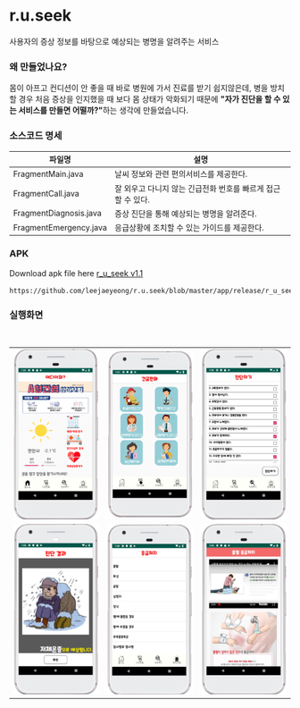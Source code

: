 # r.u.seek
사용자의 증상 정보를 바탕으로 예상되는 병명을 알려주는 서비스

### 왜 만들었나요? 
몸이 아프고 컨디션이 안 좋을 때 바로 병원에 가서 진료를 받기 쉽지않은데, 병을 방치할 경우 처음 증상을 인지했을 때 보다 몸 상태가 악화되기 때문에 <b>"자가 진단을 할 수 있는 서비스를 만들면 어떨까?"</b>하는 생각에 만들었습니다.

### 소스코드 명세  
|파일명|설명|
|------|---|
|FragmentMain.java|날씨 정보와 관련 편의서비스를 제공한다.|
|FragmentCall.java|잘 외우고 다니지 않는 긴급전화 번호를 빠르게 접근할 수 있다.|
|FragmentDiagnosis.java|증상 진단을 통해 예상되는 병명을 알려준다.|
|FragmentEmergency.java|응급상황에 조치할 수 있는 가이드를 제공한다.| 

### APK
Download apk file here [r_u_seek v1.1](https://github.com/leejaeyeong/r.u.seek/blob/master/app/release/r_u_seek_v1.1.apk?raw=true)
```
https://github.com/leejaeyeong/r.u.seek/blob/master/app/release/r_u_seek_v1.1.apk
```
### 실행화면  

<div align="center">
  <table align="center" border="0" >
  <tr>
    <td> <img src="https://github.com/leejaeyeong/r.u.seek/blob/master/screenshot/main.png" width="250" height="auto"></td>
     <td> <img src="https://github.com/leejaeyeong/r.u.seek/blob/master/screenshot/call.png" width="250" height="auto"></td>
     <td> <img src="https://github.com/leejaeyeong/r.u.seek/blob/master/screenshot/diagonosis.png" width="250" height="auto"></td>
  </tr>
  <tr>
     <td> <img src="https://github.com/leejaeyeong/r.u.seek/blob/master/screenshot/diagnosis_result.PNG" width="250" height="auto"></td>
      <td> <img src="https://github.com/leejaeyeong/r.u.seek/blob/master/screenshot/emergency.PNG" width="250" height="auto"></td>
     <td> <img src="https://github.com/leejaeyeong/r.u.seek/blob/master/screenshot/emergency_contents.PNG" width="250" height="auto"></td>
  </tr>
</table>
  </div>

